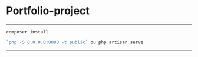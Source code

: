 # Portfolio-project
-------------------------------------------------------------------------------

```
composer install
```

```php
`php -S 0.0.0.0:8080 -t public` ou php artisan serve
```
----


